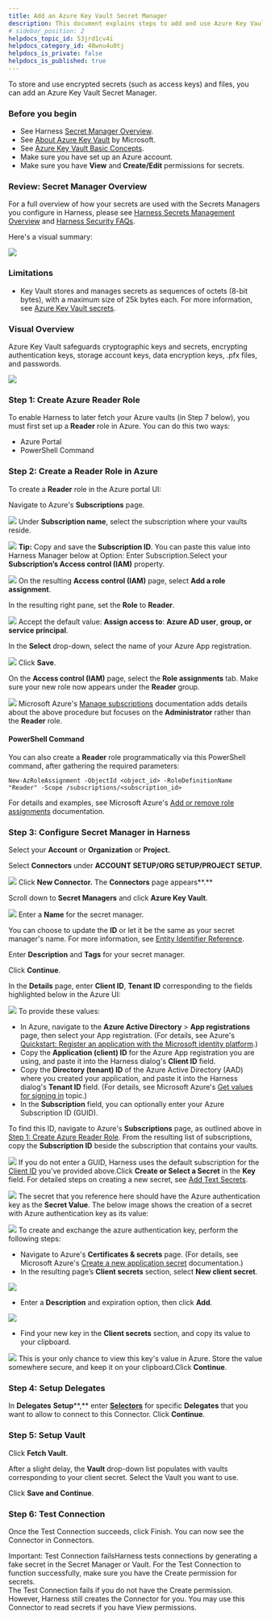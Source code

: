```yaml
---
title: Add an Azure Key Vault Secret Manager
description: This document explains steps to add and use Azure Key Vault to store and use encrypted secrets, such as access keys.
# sidebar_position: 2
helpdocs_topic_id: 53jrd1cv4i
helpdocs_category_id: 48wnu4u0tj
helpdocs_is_private: false
helpdocs_is_published: true
---
```


To store and use encrypted secrets (such as access keys) and files, you can add an Azure Key Vault Secret Manager.

### Before you begin

* See Harness [Secret Manager Overview](../6_Security/1-harness-secret-manager-overview.md).
* See [About Azure Key Vault](https://docs.microsoft.com/en-us/azure/key-vault/general/overview) by Microsoft.
* See [Azure Key Vault Basic Concepts](https://docs.microsoft.com/en-us/azure/key-vault/general/basic-concepts).
* Make sure you have set up an Azure account.
* Make sure you have **View** and **Create/Edit** permissions for secrets.

### Review: Secret Manager Overview

For a full overview of how your secrets are used with the Secrets Managers you configure in Harness, please see [Harness Secrets Management Overview](../6_Security/1-harness-secret-manager-overview.md) and [Harness Security FAQs](https://docs.harness.io/article/320domdle1-harness-security-faqs).

Here's a visual summary:

![](./static/azure-key-vault-00.png)
### Limitations

* Key Vault stores and manages secrets as sequences of octets (8-bit bytes), with a maximum size of 25k bytes each. For more information, see [Azure Key Vault secrets](https://docs.microsoft.com/en-us/azure/key-vault/secrets/about-secrets).

### Visual Overview

Azure Key Vault safeguards cryptographic keys and secrets, encrypting authentication keys, storage account keys, data encryption keys, .pfx files, and passwords.

![](./static/azure-key-vault-01.png)
### Step 1: Create Azure Reader Role

To enable Harness to later fetch your Azure vaults (in Step 7 below), you must first set up a **Reader** role in Azure. You can do this two ways:

* Azure Portal
* PowerShell Command

### Step 2: Create a Reader Role in Azure

To create a **Reader** role in the Azure portal UI:

Navigate to Azure's **Subscriptions** page.

![](./static/azure-key-vault-02.png)
Under **Subscription name**, select the subscription where your vaults reside.

![](./static/azure-key-vault-03.png)
**Tip:** Copy and save the **Subscription ID**. You can paste this value into Harness Manager below at Option: Enter Subscription.Select your **Subscription’s Access control (IAM)** property.

![](./static/azure-key-vault-04.png)
On the resulting **Access control (IAM)** page, select **Add a role assignment**.

In the resulting right pane, set the **Role** to **Reader**.

![](./static/azure-key-vault-05.png)
Accept the default value: **Assign access to**: **Azure AD user**, **group, or service principal**.

In the **Select** drop-down, select the name of your Azure App registration.

![](./static/azure-key-vault-06.png)
Click **Save**.

On the **Access control (IAM)** page, select the **Role assignments** tab. Make sure your new role now appears under the **Reader** group.

![](./static/azure-key-vault-07.png)
Microsoft Azure's [Manage subscriptions](https://docs.microsoft.com/en-us/azure/cost-management-billing/manage/add-change-subscription-administrator#to-assign-a-user-as-an-administrator) documentation adds details about the above procedure but focuses on the **Administrator** rather than the **Reader** role.

#### PowerShell Command

You can also create a **Reader** role programmatically via this PowerShell command, after gathering the required parameters:


```
New-AzRoleAssignment -ObjectId <object_id> -RoleDefinitionName "Reader" -Scope /subscriptions/<subscription_id>
```
For details and examples, see Microsoft Azure's [Add or remove role assignments](https://docs.microsoft.com/en-us/azure/role-based-access-control/role-assignments-powershell#application-at-a-subscription-scope) documentation.

### Step 3: Configure Secret Manager in Harness

Select your **Account** or **Organization** or **Project.**

Select **Connectors** under **ACCOUNT SETUP/ORG SETUP/PROJECT SETUP.**

![](./static/azure-key-vault-08.png)
Click **New Connector.** The **Connectors** page appears**.**

Scroll down to **Secret Managers** and click **Azure Key Vault**.

![](./static/azure-key-vault-09.png)
Enter a **Name** for the secret manager.

You can choose to update the **ID** or let it be the same as your secret manager's name. For more information, see [Entity Identifier Reference](../20_References/entity-identifier-reference.md).

Enter **Description** and **Tags** for your secret manager.

Click **Continue**.

In the **Details** page, enter **Client ID**, **Tenant ID** corresponding to the fields highlighted below in the Azure UI:

![](./static/azure-key-vault-10.png)
To provide these values:

* In Azure, navigate to the **Azure Active Directory** > **App registrations** page, then select your App registration. (For details, see Azure's [Quickstart: Register an application with the Microsoft identity platform](https://docs.microsoft.com/en-us/azure/active-directory/develop/quickstart-v1-add-azure-ad-app).)
* Copy the **Application (client) ID** for the Azure App registration you are using, and paste it into the Harness dialog's **Client ID** field.
* Copy the **Directory (tenant) ID** of the Azure Active Directory (AAD) where you created your application, and paste it into the Harness dialog's **Tenant ID** field. (For details, see Microsoft Azure's [Get values for signing in](https://docs.microsoft.com/en-us/azure/active-directory/develop/howto-create-service-principal-portal#get-values-for-signing-in) topic.)
* In the **Subscription** field, you can optionally enter your Azure Subscription ID (GUID).

To find this ID, navigate to Azure's **Subscriptions** page, as outlined above in [Step 1: Create Azure Reader Role](../6_Security/8-azure-key-vault.md#step-1-create-azure-reader-role). From the resulting list of subscriptions, copy the **Subscription ID** beside the subscription that contains your vaults.

![](./static/azure-key-vault-11.png)
If you do not enter a GUID, Harness uses the default subscription for the [Client ID](#step_4) you've provided above.Click **Create or Select a Secret** in the **Key** field. For detailed steps on creating a new secret, see [Add Text Secrets](./2-add-use-text-secrets.md).

![](./static/azure-key-vault-12.png)
The secret that you reference here should have the Azure authentication key as the **Secret Value**. The below image shows the creation of a secret with Azure authentication key as its value:

![](./static/azure-key-vault-13.png)
To create and exchange the azure authentication key, perform the following steps:

* Navigate to Azure's **Certificates & secrets** page. (For details, see Microsoft Azure's [Create a new application secret](https://docs.microsoft.com/en-us/azure/azure-resource-manager/resource-group-create-service-principal-portal#get-application-id-and-authentication-key) documentation.)
* In the resulting page’s **Client secrets** section, select **New client secret**.

![](./static/azure-key-vault-14.png)
* Enter a **Description** and expiration option, then click **Add**.

![](./static/azure-key-vault-15.png)
* Find your new key in the **Client secrets** section, and copy its value to your clipboard.

![](./static/azure-key-vault-16.png)
This is your only chance to view this key's value in Azure. Store the value somewhere secure, and keep it on your clipboard.Click **Continue**.

### Step 4: Setup Delegates

In **Delegates** **Setup****,** enter [**Selectors**](https://harness.helpdocs.io/article/nnuf8yv13o-select-delegates-with-selectors#option_select_a_delegate_for_a_connector_using_tags) for specific **Delegates** that you want to allow to connect to this Connector. Click **Continue**.

### Step 5: Setup Vault

Click **Fetch Vault**.

After a slight delay, the **Vault** drop-down list populates with vaults corresponding to your client secret. Select the Vault you want to use.

Click **Save and Continue**.

### Step 6: Test Connection

Once the Test Connection succeeds, click Finish. You can now see the Connector in Connectors.

Important: Test Connection failsHarness tests connections by generating a fake secret in the Secret Manager or Vault. For the Test Connection to function successfully, make sure you have the Create permission for secrets.  
The Test Connection fails if you do not have the Create permission. However, Harness still creates the Connector for you. You may use this Connector to read secrets if you have View permissions.